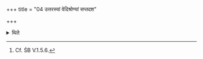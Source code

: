 +++
title = "04 उत्तरस्यां वेदिश्रोण्यां सप्तदश"

+++

<details><summary>थिते</summary>

4. Near the north-eastern corner of the altar[^1] seventeen drums are bound.   

[^1]: Cf. ŚB V.1.5.6. 
</details>
